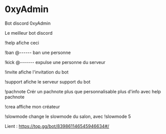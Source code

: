 # 0xyAdmin
Bot discord 0xyAdmin

Le meilleur bot discord





!help
afiche ceci

!ban @------ 
ban une personne

!kick @-------
expulse une personne du serveur

!invite
afiche l'invitation du bot

!support
afiche le serveur support du bot

!pachnote
Crér un pachnote plus que personnalisable plus d'info avec help pachnote

!crea
affiche mon créateur

!slowmode
change le slowmode du salon, avec !slowmode 5





Lient : https://top.gg/bot/839861146545946634#/
